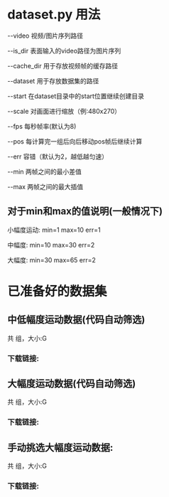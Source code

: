 # dataset.py 用法

--video 视频/图片序列路径

--is_dir 表面输入的video路径为图片序列

--cache_dir 用于存放视频帧的缓存路径

--dataset 用于存放数据集的路径

--start 在dataset目录中的start位置继续创建目录

--scale 对画面进行缩放（例:480x270）

--fps 每秒帧率(默认为8)

--pos 每计算完一组后向后移动pos帧后继续计算

--err 容错（默认为2，越低越匀速）

--min 两帧之间的最小差值

--max 两帧之间的最大插值

## 对于min和max的值说明(一般情况下)

  小幅度运动: min=1 max=10 err=1
  
  中幅度: min=10 max=30 err=2
  
  大幅度: min=30 max=65 err=2


# 已准备好的数据集

## 中低幅度运动数据(代码自动筛选)

  共 组，大小:G
  
  ### 下载链接:

## 大幅度运动数据(代码自动筛选)

  共 组，大小:G
  
  ### 下载链接:

## 手动挑选大幅度运动数据:

  共 组，大小:G
  
  ### 下载链接:
